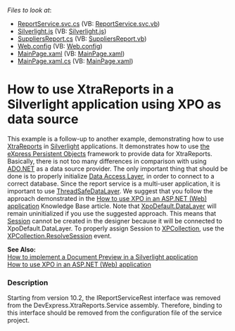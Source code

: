 <!-- default file list -->
*Files to look at*:

* [ReportService.svc.cs](./CS/Q279518.Web/ReportService.svc.cs) (VB: [ReportService.svc.vb](./VB/Q279518.Web/ReportService.svc.vb))
* [Silverlight.js](./CS/Q279518.Web/Silverlight.js) (VB: [Silverlight.js](./VB/Q279518.Web/Silverlight.js))
* [SuppliersReport.cs](./CS/Q279518.Web/SuppliersReport.cs) (VB: [SuppliersReport.vb](./VB/Q279518.Web/SuppliersReport.vb))
* [Web.config](./CS/Q279518.Web/Web.config) (VB: [Web.config](./VB/Q279518.Web/Web.config))
* [MainPage.xaml](./CS/Q279518/MainPage.xaml) (VB: [MainPage.xaml](./VB/Q279518/MainPage.xaml))
* [MainPage.xaml.cs](./CS/Q279518/MainPage.xaml.cs) (VB: [MainPage.xaml](./VB/Q279518/MainPage.xaml))
<!-- default file list end -->
# How to use XtraReports in a Silverlight application using XPO as data source


<p>This example is a follow-up to another example, demonstrating how to use <a href="http://documentation.devexpress.com/#XtraReports/clsDevExpressXtraReportsUIXtraReporttopic"><u>XtraReports</u></a> in <a href="http://www.silverlight.net/"><u>Silverlight</u></a> applications. It demonstrates how to use <a href="http://documentation.devexpress.com/#XPO/CustomDocument1998">the <u>eXpress Persistent Objects</u></a> framework to provide data for XtraReports.<br />
Basically, there is not too many differences in comparison with using <a href="http://msdn.microsoft.com/en-us/library/h43ks021%28VS.71%29.aspx"><u>ADO.NET</u></a> as a data source provider. The only important thing that should be done is to properly initialize <a href="http://documentation.devexpress.com/#XPO/CustomDocument2121"><u>Data Access Layer</u></a>, in order to connect to a correct database. Since the report service is a multi-user application, it is important to use <a href="http://documentation.devexpress.com/#XPO/clsDevExpressXpoThreadSafeDataLayertopic"><u>ThreadSafeDataLayer</u></a>. We suggest that you follow the approach demonstrated in the <a href="https://www.devexpress.com/Support/Center/p/K18061">How to use XPO in an ASP.NET (Web) application</a> Knowledge Base article. Note that <a href="http://documentation.devexpress.com/#XPO/DevExpressXpoXpoDefault_DataLayertopic"><u>XpoDefault.DataLayer</u></a> will remain uninitialized if you use the suggested approach. This means that <a href="http://documentation.devexpress.com/#XPO/CustomDocument2022"><u>Session</u></a> cannot be created in the designer because it will be connected to XpoDefault.DataLayer. To properly assign Session to <a href="http://documentation.devexpress.com/#XPO/CustomDocument2031"><u>XPCollection</u></a>, use the <a href="http://documentation.devexpress.com/#XPO/DevExpressXpoXPBaseCollection_ResolveSessiontopic"><u>XPCollection.ResolveSession</u></a> event.</p><p><strong>See Also:</strong><br />
<a href="https://www.devexpress.com/Support/Center/p/E2215">How to implement a Document Preview in a Silverlight application</a><br />
<a href="https://www.devexpress.com/Support/Center/p/K18061">How to use XPO in an ASP.NET (Web) application</a></p>


<h3>Description</h3>

<p>Starting from version 10.2, the IReportServiceRest interface  was removed from the DevExpress.XtraReports.Service assembly. Therefore, binding to this interface should be removed from the configuration file of the service project.</p>

<br/>


